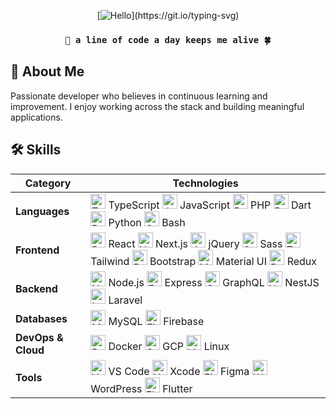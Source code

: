 <div align="center">

[![Hello](https://readme-typing-svg.demolab.com?font=Fira+Code&size=30&duration=2000&pause=1000&color=B6C5DF&center=true&vCenter=true&width=200&lines=Hello!;%E4%BD%A0%E5%A5%BD%EF%BC%81;Bonjour!;%D0%9F%D1%80%D0%B8%D0%B2%D0%B5%D1%82!;Saluton!;Hallo!;%D9%85%D8%B1%D8%AD%D8%A8%D9%8B%D8%A7!;Hola!;%E3%81%93%E3%82%93%E3%81%AB%E3%81%A1%E3%81%AF!;Salve!;Ol%C3%A1!;%C2%A1Hola!;%E0%B8%AA%E0%B8%A7%E0%B8%B1%E0%B8%AA%E0%B8%94%E0%B8%B5!;Hey!)](https://git.io/typing-svg)

### `👋 a line of code a day keeps me alive 🍀`

</div>

## 🚀 About Me
Passionate developer who believes in continuous learning and improvement. I enjoy working across the stack and building meaningful applications.

## 🛠️ Skills

| Category        | Technologies                                                                 |
|-----------------|-----------------------------------------------------------------------------|
| **Languages**   | <img src="https://raw.githubusercontent.com/danielcranney/readme-generator/main/public/icons/skills/typescript-colored.svg" width="24" height="24" alt="TypeScript" /> TypeScript <img src="https://raw.githubusercontent.com/danielcranney/readme-generator/main/public/icons/skills/javascript-colored.svg" width="24" height="24" alt="JavaScript" /> JavaScript <img src="https://raw.githubusercontent.com/danielcranney/readme-generator/main/public/icons/skills/php-colored.svg" width="24" height="24" alt="PHP" /> PHP <img src="https://raw.githubusercontent.com/danielcranney/readme-generator/main/public/icons/skills/dart-colored.svg" width="24" height="24" alt="Dart" /> Dart <img src="https://raw.githubusercontent.com/danielcranney/readme-generator/main/public/icons/skills/python-colored.svg" width="24" height="24" alt="Python" /> Python <img src="https://raw.githubusercontent.com/danielcranney/readme-generator/main/public/icons/skills/gnubash.svg" width="24" height="24" alt="GNU Bash" /> Bash |
| **Frontend**    | <img src="https://raw.githubusercontent.com/danielcranney/readme-generator/main/public/icons/skills/react-colored.svg" width="24" height="24" alt="React" /> React <img src="https://raw.githubusercontent.com/danielcranney/readme-generator/main/public/icons/skills/nextjs-colored.svg" width="24" height="24" alt="NextJs" /> Next.js <img src="https://raw.githubusercontent.com/danielcranney/readme-generator/main/public/icons/skills/jquery-colored.svg" width="24" height="24" alt="JQuery" /> jQuery <img src="https://raw.githubusercontent.com/danielcranney/readme-generator/main/public/icons/skills/sass-colored.svg" width="24" height="24" alt="Sass" /> Sass <img src="https://raw.githubusercontent.com/danielcranney/readme-generator/main/public/icons/skills/tailwindcss-colored.svg" width="24" height="24" alt="TailwindCSS" /> Tailwind <img src="https://raw.githubusercontent.com/danielcranney/readme-generator/main/public/icons/skills/bootstrap-colored.svg" width="24" height="24" alt="Bootstrap" /> Bootstrap <img src="https://raw.githubusercontent.com/danielcranney/readme-generator/main/public/icons/skills/materialui-colored.svg" width="24" height="24" alt="Material UI" /> Material UI <img src="https://raw.githubusercontent.com/danielcranney/readme-generator/main/public/icons/skills/redux-colored.svg" width="24" height="24" alt="Redux" /> Redux |
| **Backend**     | <img src="https://raw.githubusercontent.com/danielcranney/readme-generator/main/public/icons/skills/nodejs-colored.svg" width="24" height="24" alt="NodeJS" /> Node.js <img src="https://raw.githubusercontent.com/danielcranney/readme-generator/main/public/icons/skills/express-colored.svg" width="24" height="24" alt="Express" /> Express <img src="https://raw.githubusercontent.com/danielcranney/readme-generator/main/public/icons/skills/graphql-colored.svg" width="24" height="24" alt="GraphQL" /> GraphQL <img src="https://raw.githubusercontent.com/danielcranney/readme-generator/main/public/icons/skills/nestjs-colored.svg" width="24" height="24" alt="NestJS" /> NestJS <img src="https://raw.githubusercontent.com/danielcranney/readme-generator/main/public/icons/skills/laravel-colored.svg" width="24" height="24" alt="Laravel" /> Laravel |
| **Databases**   | <img src="https://raw.githubusercontent.com/danielcranney/readme-generator/main/public/icons/skills/mysql-colored.svg" width="24" height="24" alt="MySQL" /> MySQL <img src="https://raw.githubusercontent.com/danielcranney/readme-generator/main/public/icons/skills/firebase-colored.svg" width="24" height="24" alt="Firebase" /> Firebase |
| **DevOps & Cloud** | <img src="https://raw.githubusercontent.com/danielcranney/readme-generator/main/public/icons/skills/docker-colored.svg" width="24" height="24" alt="Docker" /> Docker <img src="https://raw.githubusercontent.com/danielcranney/readme-generator/main/public/icons/skills/googlecloud-colored.svg" width="24" height="24" alt="Google Cloud" /> GCP <img src="https://raw.githubusercontent.com/danielcranney/readme-generator/main/public/icons/skills/linux-colored.svg" width="24" height="24" alt="Linux" /> Linux |
| **Tools**       | <img src="https://raw.githubusercontent.com/danielcranney/readme-generator/main/public/icons/skills/visualstudiocode.svg" width="24" height="24" alt="VS Code" /> VS Code <img src="https://raw.githubusercontent.com/danielcranney/readme-generator/main/public/icons/skills/xcode.svg" width="24" height="24" alt="XCode" /> Xcode <img src="https://raw.githubusercontent.com/danielcranney/readme-generator/main/public/icons/skills/figma-colored.svg" width="24" height="24" alt="Figma" /> Figma <img src="https://raw.githubusercontent.com/danielcranney/readme-generator/main/public/icons/skills/wordpress-colored.svg" width="24" height="24" alt="Wordpress" /> WordPress <img src="https://raw.githubusercontent.com/danielcranney/readme-generator/main/public/icons/skills/flutter-colored.svg" width="24" height="24" alt="Flutter" /> Flutter |

<!---
iykex/iykex is a ✨ special ✨ repository because its `README.md` (this file) appears on your GitHub profile.
You can click the Preview link to take a look at your changes.
--->